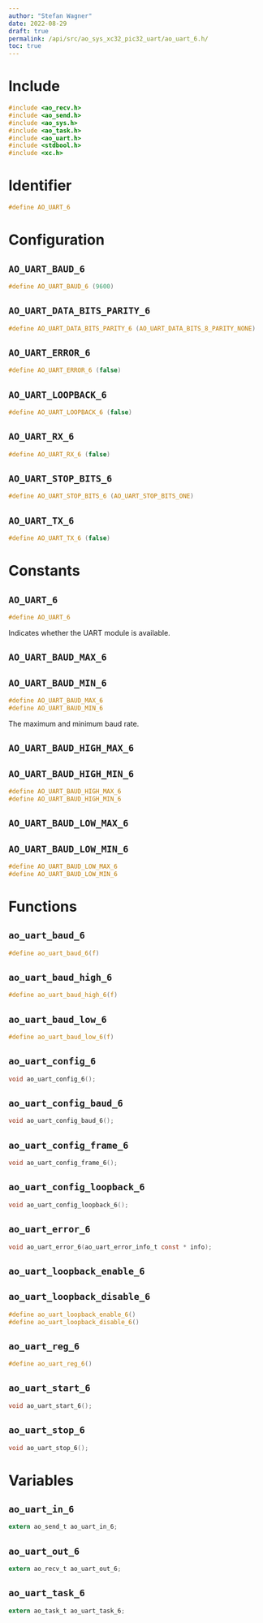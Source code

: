 ```yaml
---
author: "Stefan Wagner"
date: 2022-08-29
draft: true
permalink: /api/src/ao_sys_xc32_pic32_uart/ao_uart_6.h/
toc: true
---
```


# Include

```c
#include <ao_recv.h>
#include <ao_send.h>
#include <ao_sys.h>
#include <ao_task.h>
#include <ao_uart.h>
#include <stdbool.h>
#include <xc.h>
```

# Identifier

```c
#define AO_UART_6
```

# Configuration

## `AO_UART_BAUD_6`

```c
#define AO_UART_BAUD_6 (9600)
```

## `AO_UART_DATA_BITS_PARITY_6`

```c
#define AO_UART_DATA_BITS_PARITY_6 (AO_UART_DATA_BITS_8_PARITY_NONE)
```

## `AO_UART_ERROR_6`

```c
#define AO_UART_ERROR_6 (false)
```

## `AO_UART_LOOPBACK_6`

```c
#define AO_UART_LOOPBACK_6 (false)
```

## `AO_UART_RX_6`

```c
#define AO_UART_RX_6 (false)
```

## `AO_UART_STOP_BITS_6`

```c
#define AO_UART_STOP_BITS_6 (AO_UART_STOP_BITS_ONE)
```

## `AO_UART_TX_6`

```c
#define AO_UART_TX_6 (false)
```

# Constants

## `AO_UART_6`

```c
#define AO_UART_6
```

Indicates whether the UART module is available.

## `AO_UART_BAUD_MAX_6`
## `AO_UART_BAUD_MIN_6`

```c
#define AO_UART_BAUD_MAX_6
#define AO_UART_BAUD_MIN_6
```

The maximum and minimum baud rate.

## `AO_UART_BAUD_HIGH_MAX_6`
## `AO_UART_BAUD_HIGH_MIN_6`

```c
#define AO_UART_BAUD_HIGH_MAX_6
#define AO_UART_BAUD_HIGH_MIN_6
```

## `AO_UART_BAUD_LOW_MAX_6`
## `AO_UART_BAUD_LOW_MIN_6`

```c
#define AO_UART_BAUD_LOW_MAX_6
#define AO_UART_BAUD_LOW_MIN_6
```

# Functions

## `ao_uart_baud_6`

```c
#define ao_uart_baud_6(f)
```

## `ao_uart_baud_high_6`

```c
#define ao_uart_baud_high_6(f)
```

## `ao_uart_baud_low_6`

```c
#define ao_uart_baud_low_6(f)
```

## `ao_uart_config_6`

```c
void ao_uart_config_6();
```

## `ao_uart_config_baud_6`

```c
void ao_uart_config_baud_6();
```

## `ao_uart_config_frame_6`

```c
void ao_uart_config_frame_6();
```

## `ao_uart_config_loopback_6`

```c
void ao_uart_config_loopback_6();
```

## `ao_uart_error_6`

```c
void ao_uart_error_6(ao_uart_error_info_t const * info);
```

## `ao_uart_loopback_enable_6`
## `ao_uart_loopback_disable_6`

```c
#define ao_uart_loopback_enable_6()
#define ao_uart_loopback_disable_6()
```

## `ao_uart_reg_6`

```c
#define ao_uart_reg_6()
```

## `ao_uart_start_6`

```c
void ao_uart_start_6();
```

## `ao_uart_stop_6`

```c
void ao_uart_stop_6();
```

# Variables

## `ao_uart_in_6`

```c
extern ao_send_t ao_uart_in_6;
```

## `ao_uart_out_6`

```c
extern ao_recv_t ao_uart_out_6;
```

## `ao_uart_task_6`

```c
extern ao_task_t ao_uart_task_6;
```
